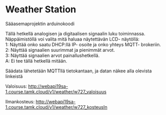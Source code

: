 # Weather Station
Sääasemaprojektin arduinokoodi

Tällä hetkellä analogisen ja digitaalisen signaalin luku toiminnassa.
Näppäimistöllä voi valita mitä haluaa näytettävän LCD- näytöllä:<br>
1: Näyttää onko saatu DHCP:llä IP- osoite ja onko yhteys MQTT- brokeriin.<br>
2: Näyttää signaalien suurimmat ja pienimmät arvot.<br>
3: Näyttää signaalien arvot painallushetkellä.<br>
A: Ei tee tällä hetkellä mitään.

Säädata lähetetään MQTTllä tietokantaan, ja datan näkee alla olevista linkeistä

Valoisuus: http://webapi19sa-1.course.tamk.cloud/v1/weather/w727_valoisuus

Ilmankosteus: http://webapi19sa-1.course.tamk.cloud/v1/weather/w727_kosteusIn

